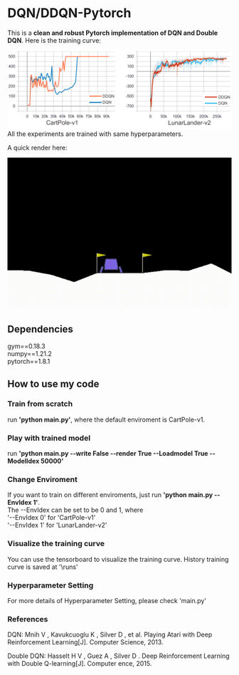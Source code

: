 # DQN/DDQN-Pytorch
This is a **clean and robust Pytorch implementation of DQN and Double DQN**. Here is the training curve:  

<img src="https://github.com/XinJingHao/DQN-DDQN-Pytorch/blob/main/IMGs/DQN_DDQN_result.png"/>
All the experiments are trained with same hyperparameters.

A quick render here:

![avatar](https://github.com/XinJingHao/DQN-DDQN-Pytorch/blob/main/IMGs/Render%20of%20DDQN.gif)

## Dependencies
gym==0.18.3  
numpy==1.21.2  
pytorch==1.8.1  

## How to use my code
### Train from scratch
run **'python main.py'**, where the default enviroment is CartPole-v1.  
### Play with trained model
run **'python main.py --write False --render True --Loadmodel True --ModelIdex 50000'**  
### Change Enviroment
If you want to train on different enviroments, just run **'python main.py --EnvIdex 1'**.  
The --EnvIdex can be set to be 0 and 1, where   
'--EnvIdex 0' for 'CartPole-v1'  
'--EnvIdex 1' for 'LunarLander-v2'   
### Visualize the training curve
You can use the tensorboard to visualize the training curve. History training curve is saved at '\runs'
### Hyperparameter Setting
For more details of Hyperparameter Setting, please check 'main.py'
### References
DQN: Mnih V , Kavukcuoglu K , Silver D , et al. Playing Atari with Deep Reinforcement Learning[J]. Computer Science, 2013. 

Double DQN: Hasselt H V , Guez A , Silver D . Deep Reinforcement Learning with Double Q-learning[J]. Computer ence, 2015.
